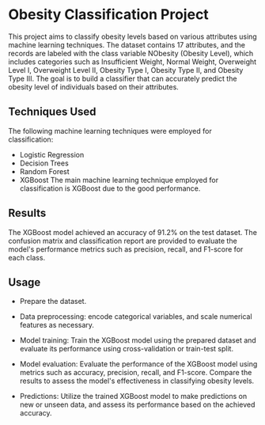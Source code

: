# Obesity Classification Project
This project aims to classify obesity levels based on various attributes using machine learning techniques. The dataset contains 17 attributes, and the records are labeled with the class variable NObesity (Obesity Level), which includes categories such as Insufficient Weight, Normal Weight, Overweight Level I, Overweight Level II, Obesity Type I, Obesity Type II, and Obesity Type III. The goal is to build a classifier that can accurately predict the obesity level of individuals based on their attributes.

## Techniques Used
The following machine learning techniques were employed for classification:

- Logistic Regression
- Decision Trees
- Random Forest
- XGBoost
The main machine learning technique employed for classification is XGBoost due to the good performance.

## Results
The XGBoost model achieved an accuracy of 91.2% on the test dataset. The confusion matrix and classification report are provided to evaluate the model's performance metrics such as precision, recall, and F1-score for each class.

## Usage
- Prepare the dataset.

- Data preprocessing: encode categorical variables, and scale numerical features as necessary.

- Model training: Train the XGBoost model using the prepared dataset and evaluate its performance using cross-validation or train-test split.

- Model evaluation: Evaluate the performance of the XGBoost model using metrics such as accuracy, precision, recall, and F1-score. Compare the results to assess the model's effectiveness in classifying obesity levels.

- Predictions: Utilize the trained XGBoost model to make predictions on new or unseen data, and assess its performance based on the achieved accuracy.
